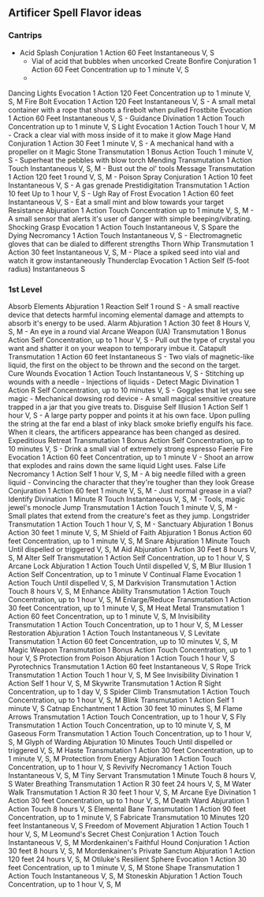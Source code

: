 ## Artificer Spell Flavor ideas


### Cantrips 
- Acid Splash	Conjuration	1 Action	60 Feet	Instantaneous	V, S
	- Vial of acid that bubbles when uncorked
Create Bonfire	Conjuration	1 Action	60 Feet	Concentration up to 1 minute	V, S
	- 
Dancing Lights	Evocation	1 Action	120 Feet	Concentration up to 1 minute	V, S, M
Fire Bolt	Evocation	1 Action	120 Feet	Instantaneous	V, S
	- A small metal container with a rope that shoots a firebolt when pulled
Frostbite	Evocation	1 Action	60 Feet	Instantaneous	V, S
	- 
Guidance	Divination	1 Action	Touch	Concentration up to 1 minute	V, S
Light	Evocation	1 Action	Touch	1 hour	V, M
	- Crack a clear vial with moss inside of it to make it glow 
Mage Hand	Conjuration	1 Action	30 Feet	1 minute	V, S
	- A mechanical hand with a propeller on it
Magic Stone	Transmutation	1 Bonus Action	Touch	1 minute	V, S
	- Superheat the pebbles with blow torch
Mending	Transmutation	1 Action	Touch	Instantaneous	V, S, M
	- Bust out the ol' tools
Message	Transmutation	1 Action	120 feet	1 round	V, S, M
	-
Poison Spray	Conjuration	1 Action	10 feet	Instantaneous	V, S
	- A gas grenade
Prestidigitation	Transmutation	1 Action	10 feet	Up to 1 hour	V, S
	- Ugh
Ray of Frost	Evocation	1 Action	60 feet	Instantaneous	V, S
	- Eat a small mint and blow towards your target
Resistance	Abjuration	1 Action	Touch	Concentration up to 1 minute	V, S, M
	- A small sensor that alerts it's user of danger with simple beeping/vibrating.
Shocking Grasp	Evocation	1 Action	Touch	Instantaneous	V, S
Spare the Dying	Necromancy	1 Action	Touch	Instantaneous	V, S
	- Electromagnetic gloves that can be dialed to different strengths
Thorn Whip	Transmutation	1 Action	30 feet	Instantaneous	V, S, M
	- Place a spiked seed into vial and watch it grow instantaneously
Thunderclap	Evocation	1 Action	Self (5-foot radius)	Instantaneous	S

### 1st Level
Absorb Elements	Abjuration	1 Reaction	Self	1 round	S
	- A small reactive device that detects harmful incoming elemental damage and attempts to absorb it's energy to be used.
Alarm	Abjuration	1 Action	30 feet	8 Hours	V, S, M
	- An eye in a round vial
Arcane Weapon (UA)	Transmutation	1 Bonus Action	Self	Concentration, up to 1 hour	V, S
	- Pull out the type of crystal you want and shatter it on your weapon to temporary imbue it.
Catapult	Transmutation	1 Action	60 feet	Instantaneous	S
	- Two vials of magnetic-like liquid, the first on the object to be thrown and the second on the target.
Cure Wounds	Evocation	1 Action	Touch	Instantaneous	V, S
	- Stitching up wounds with a needle
	- Injections of liquids
	- 
Detect Magic	Divination	1 Action R	Self	Concentration, up to 10 minutes	V, S
	- Goggles that let you see magic
	- Mechanical dowsing rod device
	- A small magical sensitive creature trapped in a jar that you give treats to.
Disguise Self	Illusion	1 Action	Self	1 hour	V, S
	- A large party popper and points it at his own face. Upon pulling the string at the far end a blast of inky black smoke briefly engulfs his face. When it clears, the artificers appearance has been changed as desired.
Expeditious Retreat	Transmutation	1 Bonus Action	Self	Concentration, up to 10 minutes	V, S
	- Drink a small vial of extremely strong espresso 
Faerie Fire	Evocation	1 Action	60 feet	Concentration, up to 1 minute	V
	- Shoot an arrow that explodes and rains down the same liquid Light uses.
False Life	Necromancy	1 Action	Self	1 hour	V, S, M
	- A big needle filled with a green liquid
	- Convincing the character that they're tougher than they look
Grease	Conjuration	1 Action	60 feet	1 minute	V, S, M
	- Just normal grease in a vial?
Identify	Divination	1 Minute R	Touch	Instantaneous	V, S, M
	- Tools, magic jewel's monocle 
Jump	Transmutation	1 Action	Touch	1 minute	V, S, M
	- Small plates that extend from the creature's feet as they jump.
Longstrider	Transmutation	1 Action	Touch	1 hour	V, S, M
	- 
Sanctuary	Abjuration	1 Bonus Action	30 feet	1 minute	V, S, M
Shield of Faith	Abjuration	1 Bonus Action	60 feet	Concentration, up to 1 minute	V, S, M
Snare	Abjuration	1 Minute	Touch	Until dispelled or triggered	V, S, M
Aid	Abjuration	1 Action	30 Feet	8 hours	V, S, M
Alter Self	Transmutation	1 Action	Self	Concentration, up to 1 hour	V, S
Arcane Lock	Abjuration	1 Action	Touch	Until dispelled	V, S, M
Blur	Illusion	1 Action	Self	Concentration, up to 1 minute	V
Continual Flame	Evocation	1 Action	Touch	Until dispelled	V, S, M
Darkvision	Transmutation	1 Action	Touch	8 hours	V, S, M
Enhance Ability	Transmutation	1 Action	Touch	Concentration, up to 1 hour	V, S, M
Enlarge/Reduce	Transmutation	1 Action	30 feet	Concentration, up to 1 minute	V, S, M
Heat Metal	Transmutation	1 Action	60 feet	Concentration, up to 1 minute	V, S, M
Invisibility	Transmutation	1 Action	Touch	Concentration, up to 1 hour	V, S, M
Lesser Restoration	Abjuration	1 Action	Touch	Instantaneous	V, S
Levitate	Transmutation	1 Action	60 feet	Concentration, up to 10 minutes	V, S, M
Magic Weapon	Transmutation	1 Bonus Action	Touch	Concentration, up to 1 hour	V, S
Protection from Poison	Abjuration	1 Action	Touch	1 hour	V, S
Pyrotechnics	Transmutation	1 Action	60 feet	Instantaneous	V, S
Rope Trick	Transmutation	1 Action	Touch	1 hour	V, S, M
See Invisibility	Divination	1 Action	Self	1 hour	V, S, M
Skywrite	Transmutation	1 Action R	Sight	Concentration, up to 1 day	V, S
Spider Climb	Transmutation	1 Action	Touch	Concentration, up to 1 hour	V, S, M
Blink	Transmutation	1 Action	Self	1 minute	V, S
Catnap	Enchantment	1 Action	30 feet	10 minutes	S, M
Flame Arrows	Transmutation	1 Action	Touch	Concentration, up to 1 hour	V, S
Fly	Transmutation	1 Action	Touch	Concentration, up to 10 minute	V, S, M
Gaseous Form	Transmutation	1 Action	Touch	Concentration, up to 1 hour	V, S, M
Glyph of Warding	Abjuration	10 Minutes	Touch	Until dispelled or triggered	V, S, M
Haste	Transmutation	1 Action	30 feet	Concentration, up to 1 minute	V, S, M
Protection from Energy	Abjuration	1 Action	Touch	Concentration, up to 1 hour	V, S
Revivify	Necromancy	1 Action	Touch	Instantaneous	V, S, M
Tiny Servant	Transmutation	1 Minute	Touch	8 hours	V, S
Water Breathing	Transmutation	1 Action R	30 feet	24 hours	V, S, M
Water Walk	Transmutation	1 Action R	30 feet	1 hour	V, S, M
Arcane Eye	Divination	1 Action	30 feet	Concentration, up to 1 hour	V, S, M
Death Ward	Abjuration	1 Action	Touch	8 hours	V, S
Elemental Bane	Transmutation	1 Action	90 feet	Concentration, up to 1 minute	V, S
Fabricate	Transmutation	10 Minutes	120 feet	Instantaneous	V, S
Freedom of Movement	Abjuration	1 Action	Touch	1 hour	V, S, M
Leomund's Secret Chest	Conjuration	1 Action	Touch	Instantaneous	V, S, M
Mordenkainen's Faithful Hound	Conjuration	1 Action	30 feet	8 hours	V, S, M
Mordenkainen's Private Sanctum	Abjuration	1 Action	120 feet	24 hours	V, S, M
Otiluke's Resilient Sphere	Evocation	1 Action	30 feet	Concentration, up to 1 minute	V, S, M
Stone Shape	Transmutation	1 Action	Touch	Instantaneous	V, S, M
Stoneskin	Abjuration	1 Action	Touch	Concentration, up to 1 hour	V, S, M